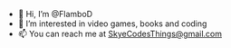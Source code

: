 - 👋 Hi, I’m @FlamboD
- 👀 I’m interested in video games, books and coding
- 📫 You can reach me at SkyeCodesThings@gmail.com

<!---
FlamboD/FlamboD is a ✨ special ✨ repository because its `README.md` (this file) appears on your GitHub profile.
You can click the Preview link to take a look at your changes.
--->
